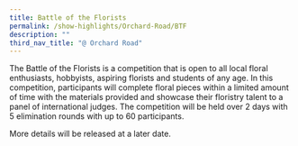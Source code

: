 ```yaml
---
title: Battle of the Florists
permalink: /show-highlights/Orchard-Road/BTF
description: ""
third_nav_title: "@ Orchard Road"
---
```

The Battle of the Florists is a competition that is open to all local floral enthusiasts, hobbyists, aspiring florists and students of any age. In this competition, participants will complete floral pieces within a limited amount of time with the materials provided and showcase their floristry talent to a panel of international judges. The competition will be held over 2 days with 5 elimination rounds with up to 60 participants. 

More details will be released at a later date.
